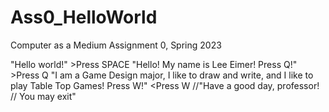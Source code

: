 # Ass0_HelloWorld
Computer as a Medium Assignment 0, Spring 2023

"Hello world!" >Press SPACE
"Hello! My name is Lee Eimer! Press Q!" >Press Q
"I am a Game Design major, 
  I like to draw and write, 
   and I like to play Table Top Games!
    Press W!" <Press W
//"Have a good day, professor! 
//  You may exit" 

